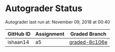 # Autograder Status
Autograder last run at: November 09, 2018 at 00:40

| GitHub ID | Assignment | Graded Branch |
|-----------|------------|---------------|
| ishaan14 | a5 | [graded-8c106e](https://github.com/Fall2018COMP401-001/a5-ishaan14/tree/graded-8c106e) | 
